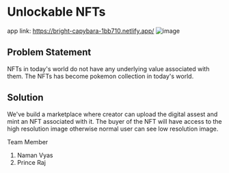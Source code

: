 # Unlockable NFTs
app link: https://bright-capybara-1bb710.netlify.app/
![image](https://user-images.githubusercontent.com/73986272/200154157-55258926-4ef5-4955-ab04-9661ef5e489b.png)

## Problem Statement
NFTs in today's world do not have any underlying value associated with them. The NFTs has become pokemon collection in today's world.

## Solution
We've build a marketplace where creator can upload the digital assest and mint an NFT associated with it.
The buyer of the NFT will have access to the high resolution image otherwise normal user can see low resolution image.

Team Member
1. Naman Vyas
2. Prince Raj
